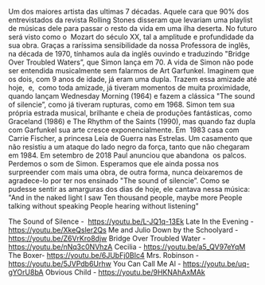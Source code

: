 
Um dos maiores artista das ultimas 7 décadas. Aquele cara que 90% dos entrevistados da revista Rolling Stones disseram que levariam uma playlist de músicas dele para passar o resto da vida em uma ilha deserta. No futuro será visto como o  Mozart do século XX, tal a amplitude e profundidade da sua obra. Graças a raríssima sensibilidade da nossa Professora de inglês, na década de 1970,  tínhamos aula da inglês ouvindo e traduzindo "Bridge Over Troubled Waters”, que Simon lança em 70. A vida de Simon não pode ser entendida musicalmente sem falarmos de Art Garfunkel. Imaginem que os dois, com 9 anos de idade, já eram uma dupla. Trazem essa amizade até hoje,  e,  como toda amizade, já tiveram momentos de muita proximidade, quando lançam Wednesday Morning (1964) e fazem a clássica "The sound of silencie”, como já tiveram rupturas, como em 1968. Simon tem sua própria estrada musical, brilhante e cheia de produções fantásticas, como Graceland (1986) e The Rhythm of the Saints (1990), mas quando faz dupla com Garfunkel sua arte cresce exponencialmente.  Em  1983 casa com Carrie Fischer, a princesa Leia de Guerra nas Estrelas. Um casamento que não resistiu a um ataque do lado negro da força, tanto que não chegaram em 1984. Em setembro de 2018 Paul anunciou que abandona  os palcos. Perdemos o som de Simon. Esperamos que ele ainda possa nos surpreender com mais uma obra, de outra forma, nunca deixaremos de agradece-lo por ter nos ensinado "The sound of silencie”. Como se pudesse sentir as amarguras dos dias de hoje, ele cantava nessa música:
"And in the naked light I saw
Ten thousand people, maybe more
People talking without speaking
People hearing without listening"

The Sound of Silence -  https://youtu.be/L-JQ1q-13Ek
Late In the Evening - https://youtu.be/XkeQsler2Qs
Me and Julio Down by the Schoolyard - https://youtu.be/Z6VrKro8djw
Bridge Over Troubled Water - https://youtu.be/nNq3c0NVhzA
Cecilia - https://youtu.be/a5_QV97eYqM
The Boxer- https://youtu.be/6JUbFj0BIc4
Mrs. Robinson - https://youtu.be/5JVPdb6Urhw
You Can Call Me Al - https://youtu.be/uq-gYOrU8bA
Obvious Child - https://youtu.be/9HKNAhAxMAk
